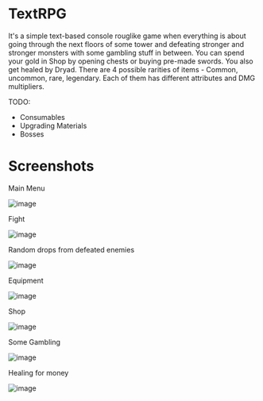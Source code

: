 # TextRPG

It's a simple text-based console rouglike game when everything is about going through the next floors of some tower and defeating stronger and stronger monsters with some gambling stuff in between. You can spend your gold in Shop by opening chests or buying pre-made swords. You also get healed by Dryad.
There are 4 possible rarities of items - Common, uncommon, rare, legendary.
Each of them has different attributes and DMG multipliers.

TODO:
- Consumables
- Upgrading Materials
- Bosses

# Screenshots

Main Menu

![image](https://user-images.githubusercontent.com/58301845/209340076-b2f7749e-e172-4eb4-9a76-cf1c1bc9354c.png)


Fight

![image](https://user-images.githubusercontent.com/58301845/209340107-212a51fc-de3e-499b-93d3-892c6c70f4fe.png)


Random drops from defeated enemies

![image](https://user-images.githubusercontent.com/58301845/209340453-5fe840d9-548a-493e-8df8-8ab2e36ba4dd.png)


Equipment

![image](https://user-images.githubusercontent.com/58301845/209340257-f4e345f6-e1a4-48a2-8388-4ae5550795d6.png)


Shop

![image](https://user-images.githubusercontent.com/58301845/209340319-b8d0b0df-1b3c-4fdb-8c2e-7fd46557795b.png)


Some Gambling

![image](https://user-images.githubusercontent.com/58301845/209340359-933f9f06-ae2a-420e-9d5a-afb7f4f45c3a.png)


Healing for money

![image](https://user-images.githubusercontent.com/58301845/209340381-8b4cd5e7-3de6-4fb3-9c36-6752faa98a96.png)

